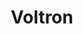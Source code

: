 ---
title: Voltron
crosslinks:
- livven
- VoltronSlowWatch
- stevenuniverse
- homestuck
- riddles
- teenagers
- geocaching
- printSF
---